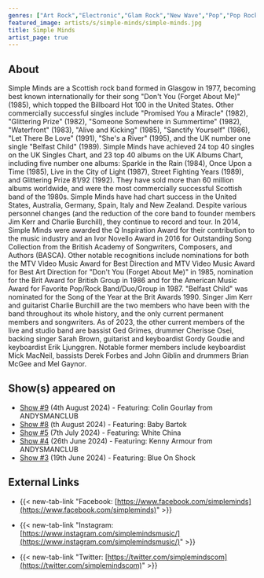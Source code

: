 ```yaml
---
genres: ["Art Rock","Electronic","Glam Rock","New Wave","Pop","Pop Rock","Post-Punk","Rock","Soft Rock","Synth-Pop"]
featured_image: artists/s/simple-minds/simple-minds.jpg
title: Simple Minds
artist_page: true
---
```

## About

Simple Minds are a Scottish rock band formed in Glasgow in 1977, becoming best known internationally for their song "Don't You (Forget About Me)" (1985), which topped the Billboard Hot 100 in the United States. Other commercially successful singles include "Promised You a Miracle" (1982), "Glittering Prize" (1982), "Someone Somewhere in Summertime" (1982), "Waterfront" (1983), "Alive and Kicking" (1985), "Sanctify Yourself" (1986), "Let There Be Love" (1991), "She's a River" (1995), and the UK number one single "Belfast Child" (1989).
Simple Minds have achieved 24 top 40 singles on the UK Singles Chart, and 23 top 40 albums on the UK Albums Chart, including five number one albums: Sparkle in the Rain (1984), Once Upon a Time (1985), Live in the City of Light (1987), Street Fighting Years (1989), and Glittering Prize 81/92 (1992). They have sold more than 60 million albums worldwide, and were the most commercially successful Scottish band of the 1980s. Simple Minds have had chart success in the United States, Australia, Germany, Spain, Italy and New Zealand. Despite various personnel changes (and the reduction of the core band to founder members Jim Kerr and Charlie Burchill), they continue to record and tour.
In 2014, Simple Minds were awarded the Q Inspiration Award for their contribution to the music industry and an Ivor Novello Award in 2016 for Outstanding Song Collection from the British Academy of Songwriters, Composers, and Authors (BASCA). Other notable recognitions include nominations for both the MTV Video Music Award for Best Direction and MTV Video Music Award for Best Art Direction for "Don't You (Forget About Me)" in 1985, nomination for the Brit Award for British Group in 1986 and for the American Music Award for Favorite Pop/Rock Band/Duo/Group in 1987. "Belfast Child" was nominated for the Song of the Year at the Brit Awards 1990.
Singer Jim Kerr and guitarist Charlie Burchill are the two members who have been with the band throughout its whole history, and the only current permanent members and songwriters. As of 2023, the other current members of the live and studio band are bassist Ged Grimes,  drummer Cherisse Osei, backing singer Sarah Brown, guitarist and keyboardist Gordy Goudie and keyboardist Erik Ljunggren. Notable former members include keyboardist Mick MacNeil, bassists Derek Forbes and John Giblin and drummers Brian McGee and Mel Gaynor.

## Show(s) appeared on

- [Show #9](/shows/featuring-colin-gourlay-from-andysmanclub/) (4th August 2024) - Featuring: Colin Gourlay from ANDYSMANCLUB
- [Show #8](/shows/featuring-baby-bartok/) (th August 2024) - Featuring: Baby Bartok
- [Show #5](/shows/featuring-white-china/) (7th July 2024) - Featuring: White China
- [Show #4](/shows/featuring-kenny-armour-from-andysmanclub/) (26th June 2024) - Featuring: Kenny Armour from ANDYSMANCLUB
- [Show #3](/shows/featuring-blue-on-shock/) (19th June 2024) - Featuring: Blue On Shock

## External Links

- {{< new-tab-link "Facebook: [https://www.facebook.com/simpleminds](https://www.facebook.com/simpleminds)" >}}

- {{< new-tab-link "Instagram: [https://www.instagram.com/simplemindsmusic/](https://www.instagram.com/simplemindsmusic/)" >}}

- {{< new-tab-link "Twitter: [https://twitter.com/simplemindscom](https://twitter.com/simplemindscom)" >}}


